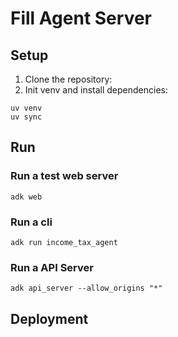 # Fill Agent Server


## Setup

1. Clone the repository:
2. Init venv and install dependencies:
```
uv venv
uv sync
```

## Run

### Run a test web server

```
adk web
```

### Run a cli 

```
adk run income_tax_agent
```


### Run a API Server

```
adk api_server --allow_origins "*"
```


## Deployment

